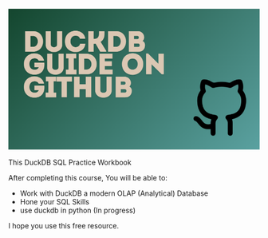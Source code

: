 ![DuckDB Guide on Github](getting-started/Banner.png)

This DuckDB SQL Practice Workbook

After completing this course,
You will be able to:
- Work with DuckDB a modern OLAP (Analytical) Database
- Hone your SQL Skills
- use duckdb in python (In progress)

I hope you use this free resource.

<!---[Get Started Here](/getting-started/) --->